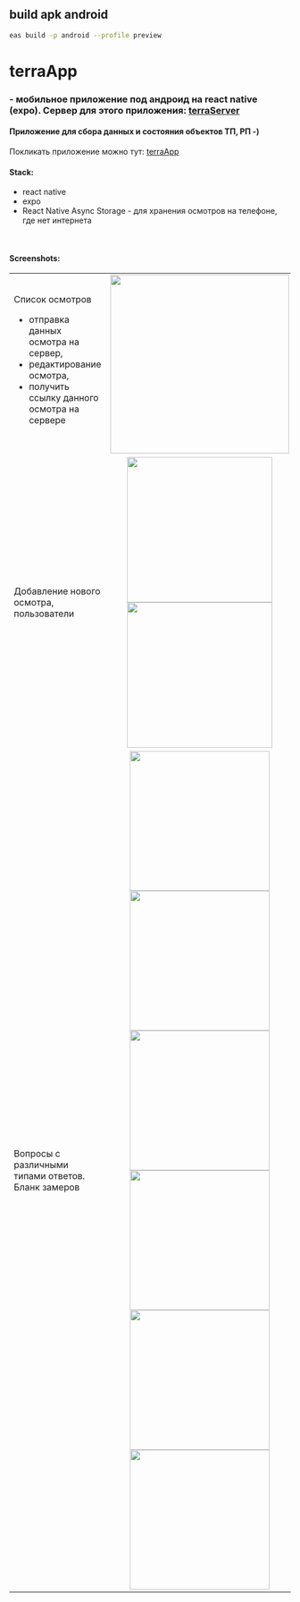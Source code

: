 ## build apk android

```sh
eas build -p android --profile preview
```
# terraApp
### - мобильное приложение под андроид на react native (expo). Сервер для этого приложения:  [terraServer](https://github.com/dsa25/terraServer)
#### Приложение для сбора данных и состояния объектов ТП, РП -)

Покликать приложение можно тут: [terraApp](https://terraapp.dsa25.ru)

#### Stack:
- react native
- expo
- React Native Async Storage - для хранения осмотров на телефоне, где нет интернета
</br>

#### Screenshots:

<table>
  <tr>
    <td>
    Список осмотров
    <ul>
      <li>отправка данных осмотра на сервер,</li>
      <li>редактирование осмотра, </li>
      <li>получить ссылку данного осмотра на сервере</li>
     </ul>
    </td>
    <td align="center"><img src="screenshots/list.png" width="320"></td>
  </tr>
  <tr>
     <td>Добавление нового осмотра, пользователи</td>
     <td align="center">
      <img src="screenshots/type.png" width="260"> 
      <img src="screenshots/users.png" width="260">
     </td>
  </tr>
  <tr>
     <td>Вопросы с различными типами ответов. Бланк замеров</td>
     <td align="center">
      <img src="screenshots/start.png" width="250">
      <img src="screenshots/question.png" width="250">
      <img src="screenshots/14.png" width="250">
      <img src="screenshots/18.png" width="250">
      <img src="screenshots/27.png" width="250">
      <img src="screenshots/bz.png" width="250">
     </td>
  </tr>
</table>
